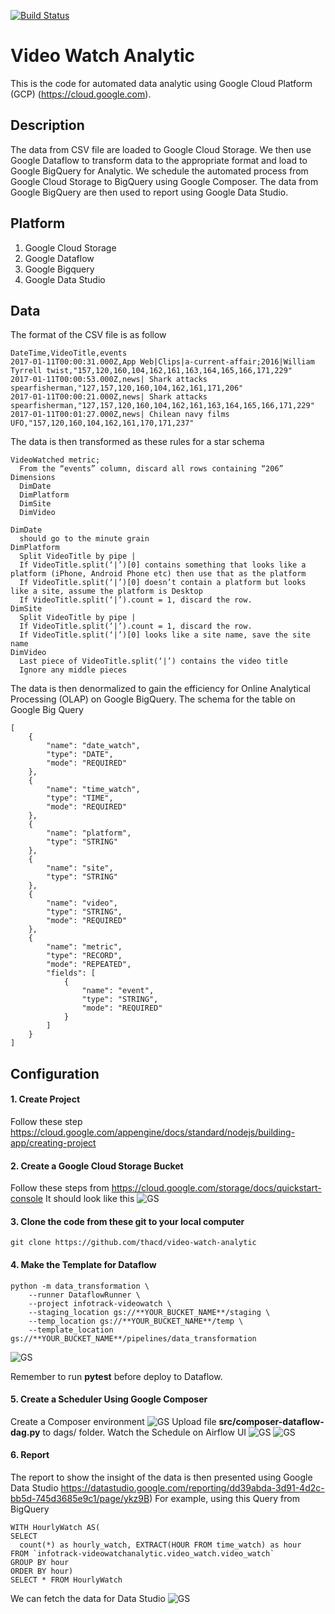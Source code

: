 [![Build Status](https://travis-ci.com/thacd/video-watch-analytic.svg?branch=main)](https://travis-ci.com/thacd/video-watch-analytic)
# Video Watch Analytic 
This is the code for automated data analytic using Google Cloud Platform (GCP) (https://cloud.google.com).

## Description
The data from CSV file are loaded to Google Cloud Storage. We then use Google Dataflow to transform data to the appropriate format and load to Google BigQuery for Analytic. We schedule the automated process from Google Cloud Storage to BigQuery using Google Composer. The data from Google BigQuery are then used to report using Google Data Studio.

## Platform
1. Google Cloud Storage
2. Google Dataflow
3. Google Bigquery
4. Google Data Studio

## Data
The format of the CSV file is as follow
```
DateTime,VideoTitle,events
2017-01-11T00:00:31.000Z,App Web|Clips|a-current-affair;2016|William Tyrrell twist,"157,120,160,104,162,161,163,164,165,166,171,229"
2017-01-11T00:00:53.000Z,news| Shark attacks spearfisherman,"127,157,120,160,104,162,161,171,206"
2017-01-11T00:00:21.000Z,news| Shark attacks spearfisherman,"127,157,120,160,104,162,161,163,164,165,166,171,229"
2017-01-11T00:01:27.000Z,news| Chilean navy films UFO,"157,120,160,104,162,161,170,171,237"
```
The data is then transformed as these rules for a star schema 
```
VideoWatched metric;
  From the “events” column, discard all rows containing “206”
Dimensions
  DimDate
  DimPlatform
  DimSite
  DimVideo

DimDate
  should go to the minute grain
DimPlatform
  Split VideoTitle by pipe |
  If VideoTitle.split(‘|’)[0] contains something that looks like a platform (iPhone, Android Phone etc) then use that as the platform
  If VideoTitle.split(‘|’)[0] doesn’t contain a platform but looks like a site, assume the platform is Desktop
  If VideoTitle.split(‘|’).count = 1, discard the row.
DimSite
  Split VideoTitle by pipe |
  If VideoTitle.split(‘|’).count = 1, discard the row.
  If VideoTitle.split(‘|’)[0] looks like a site name, save the site name
DimVideo
  Last piece of VideoTitle.split(‘|’) contains the video title
  Ignore any middle pieces
```

The data is then denormalized to gain the efficiency for Online Analytical Processing (OLAP) on Google BigQuery.
The schema for the table on Google Big Query
```
[
    {
        "name": "date_watch",
        "type": "DATE",
        "mode": "REQUIRED"
    },
    {
        "name": "time_watch",
        "type": "TIME",
        "mode": "REQUIRED"
    },
    {
        "name": "platform",
        "type": "STRING"
    },
    {
        "name": "site",
        "type": "STRING"
    },
    {
        "name": "video",
        "type": "STRING",
        "mode": "REQUIRED"
    },
    {
        "name": "metric",
        "type": "RECORD",
        "mode": "REPEATED",
        "fields": [
            {
                "name": "event",
                "type": "STRING",
                "mode": "REQUIRED"
            }
        ]
    }
]
```

## Configuration
#### 1. Create Project
Follow these step https://cloud.google.com/appengine/docs/standard/nodejs/building-app/creating-project
#### 2. Create a Google Cloud Storage Bucket
Follow these steps from 
https://cloud.google.com/storage/docs/quickstart-console
It should look like this
![GS](https://storage.googleapis.com/images_video_watch/cloud_storage.png)
#### 3. Clone the code from these git to your local computer
```
git clone https://github.com/thacd/video-watch-analytic
```
#### 4. Make the Template for Dataflow
```
python -m data_transformation \
    --runner DataflowRunner \
    --project infotrack-videowatch \
    --staging_location gs://**YOUR_BUCKET_NAME**/staging \
    --temp_location gs://**YOUR_BUCKET_NAME**/temp \
    --template_location gs://**YOUR_BUCKET_NAME**/pipelines/data_transformation
```
![GS](https://storage.googleapis.com/images_video_watch/dataflow.png)

Remember to run **pytest** before deploy to Dataflow.
#### 5. Create a Scheduler Using Google Composer
Create a Composer environment
![GS](https://storage.googleapis.com/images_video_watch/composer_environment.png)
Upload file **src/composer-dataflow-dag.py** to dags/ folder.
Watch the Schedule on Airflow UI
![GS](https://storage.googleapis.com/images_video_watch/airflow1.png)
![GS](https://storage.googleapis.com/images_video_watch/airflow2.png)

#### 6. Report
The report to show the insight of the data is then presented using Google Data Studio https://datastudio.google.com/reporting/dd39abda-3d91-4d2c-bb5d-745d3685e9c1/page/ykz9B)
For example, using this Query from BigQuery
```
WITH HourlyWatch AS(
SELECT
  count(*) as hourly_watch, EXTRACT(HOUR FROM time_watch) as hour
FROM `infotrack-videowatchanalytic.video_watch.video_watch`
GROUP BY hour
ORDER BY hour)
SELECT * FROM HourlyWatch
```
We can fetch the data for Data Studio
![GS](https://storage.googleapis.com/images_video_watch/data_studio.png)
